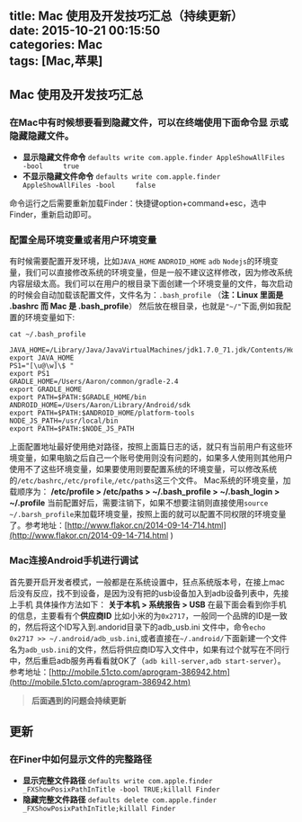 title: Mac 使用及开发技巧汇总（持续更新）  
date: 2015-10-21 00:15:50  
categories: Mac  
tags: [Mac,苹果]
---

## Mac 使用及开发技巧汇总
###  在Mac中有时候想要看到隐藏文件，可以在终端使用下面命令显    示或隐藏隐藏文件。
* **显示隐藏文件命令**
`defaults write com.apple.finder AppleShowAllFiles -bool     true`  
* **不显示隐藏文件命令**
`defaults write com.apple.finder AppleShowAllFiles -bool     false`  

命令运行之后需要重新加载Finder：快捷键option+command+esc，选中Finder，重新启动即可。
    
### 配置全局环境变量或者用户环境变量
有时候需要配置开发环境，比如`JAVA_HOME` `ANDROID_HOME` `adb` `Nodejs`的环境变量，我们可以直接修改系统的环境变量，但是一般不建议这样修改，因为修改系统内容层级太高。我们可以在用户的根目录下面创建一个环境变量的文件，每次启动的时候会自动加载该配置文件，文件名为：`.bash_profile` （**注：Linux 里面是 .bashrc 而 Mac 是 .bash_profile**） 然后放在根目录，也就是`"~/"`下面,例如我配置的环境变量如下:

```shell
cat ~/.bash_profile

JAVA_HOME=/Library/Java/JavaVirtualMachines/jdk1.7.0_71.jdk/Contents/Home
export JAVA_HOME
PS1="[\u@\w]\$ "
export PS1
GRADLE_HOME=/Users/Aaron/common/gradle-2.4
export GRADLE_HOME
export PATH=$PATH:$GRADLE_HOME/bin
ANDROID_HOME=/Users/Aaron/Library/Android/sdk
export PATH=$PATH:$ANDROID_HOME/platform-tools
NODE_JS_PATH=/usr/local/bin
export PATH=$PATH:$NODE_JS_PATH
```
上面配置地址最好使用绝对路径，按照上面篇日志的话，就只有当前用户有这些环境变量，如果电脑之后自己一个账号使用则没有问题的，如果多人使用则其他用户使用不了这些环境变量，如果要使用则要配置系统的环境变量，可以修改系统的`/etc/bashrc`,`/etc/profile`,`/etc/paths`这三个文件。
Mac系统的环境变量，加载顺序为：
**/etc/profile > /etc/paths > ~/.bash_profile > ~/.bash_login > ~/.profile**
当前配置好后，需要注销下，如果不想要注销则直接使用`source ~/.barsh_profile`来加载环境变量，按照上面的就可以配置不同权限的环境变量了。参考地址：[http://www.flakor.cn/2014-09-14-714.html](http://www.flakor.cn/2014-09-14-714.html )

###  Mac连接Android手机进行调试
首先要开启开发者模式，一般都是在系统设置中，狂点系统版本号，在接上mac后没有反应，找不到设备，是因为没有把的usb设备加入到adb设备列表中，先接上手机 具体操作方法如下：
**关于本机 > 系统报告 > USB** 在最下面会看到你手机的信息，主要看有个**供应商ID** 比如小米的为`0x2717`，一般同一个品牌的ID是一致的，然后将这个ID写入到.andorid目录下的adb_usb.ini 文件中，命令`echo 0x2717 >> ~/.android/adb_usb.ini`,或者直接在`~/.android/`下面新建一个文件名为`adb_usb.ini`的文件，然后将供应商ID写入文件中，如果有过个就写在不同行中，然后重启adb服务再看看就OK了（`adb kill-server,adb start-server`）。
参考地址：[http://mobile.51cto.com/aprogram-386942.htm](http://mobile.51cto.com/aprogram-386942.htm)

> **后面遇到的问题会持续更新**

## **更新** ##
###  在Finer中如何显示文件的完整路径
* **显示完整文件路径**
`defaults write com.apple.finder _FXShowPosixPathInTitle -bool TRUE;killall Finder`
* **隐藏完整文件路径**
`defaults delete com.apple.finder _FXShowPosixPathInTitle;killall Finder `
